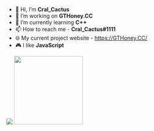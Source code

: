 - 👋 Hi, I’m **Cral_Cactus**
- 👀 I’m working on **GTHoney.CC**
- 🌱 I’m currently learning **C++**
- 📫 How to reach me - **Cral_Cactus#1111**
- 🌐 My current project website - https://GTHoney.CC/
- 🎮 I like **JavaScript**

<img href="https://github.com/Chris166" src="https://github-readme-stats.vercel.app/api?username=Cral-Cactus&&show_icons=true&title_color=08d665&icon_color=08d665&text_color=08d665&bg_color=151515">
<img href="https://github.com/Chris166" height=180em src="https://github-readme-stats-eight-theta.vercel.app/api/top-langs/?username=Cral-Cactus&hide=html,css,javascript&layout=compact&langs_count=8&title_color=08d665&icon_color=08d665&text_color=08d665&bg_color=151515">
